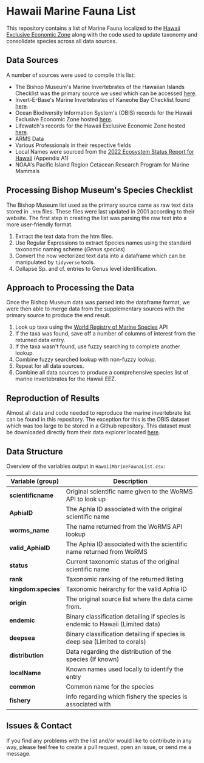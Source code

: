 # Hawaii Marine Fauna List
This repository contains a list of Marine Fauna localized to the [Hawaii Exclusive Economic Zone](https://www.marineregions.org/gazetteer.php?p=details&id=8453) along with the code used to update taxonomy and consolidate species across all data sources.

## Data Sources
A number of sources were used to compile this list:
- The Bishop Museum's Marine Invertebrates of the Hawaiian Islands Checklist was the primary source we used which can be accessed [here](http://www2.bishopmuseum.org/HBS/invert/taxa_summary.htm).
- Invert-E-Base's Marine Invertebrates of Kaneohe Bay Checklist found [here](https://invertebase.org/portal/checklists/checklist.php?clid=14&dynclid=0&pid=6).
- Ocean Biodiversity Information System's (OBIS) records for the Hawaii Exclusive Economic Zone hosted [here](https://mapper.obis.org/?areaid=268#).
- Lifewatch's records for the Hawaii Exclusive Economic Zone hosted [here](https://rshiny.vsc.lifewatch.be/standardized_distributions/#tab-7315-2).
- ARMS Data
- Various Professionals in their respective fields
- Local Names were sourced from the [2022 Ecosystem Status Report for Hawaii](https://repository.library.noaa.gov/view/noaa/49331) (Appendix A1)
- NOAA's Pacific Island Region Cetacean Research Program for Marine Mammals

## Processing Bishop Museum's Species Checklist
The Bishop Museum list used as the primary source came as raw text data stored in `.htm` files. These files were last updated in 2001 according to their website. The first step in creating the list was parsing the raw text into a more user-friendly format. 
1. Extract the text data from the htm files.
2. Use Regular Expressions to extract Species names using the standard taxonomic naming scheme (*Genus species*)
3. Convert the now vectorized text data into a dataframe which can be manipulated by `tidyverse` tools.
4. Collapse Sp. and cf. entries to Genus level identification.

## Approach to Processing the Data
Once the Bishop Museum data was parsed into the dataframe format, we were then able to merge data from the supplementary sources with the primary source to produce the end result.

1. Look up taxa using the [World Registry of Marine Species](https://www.marinespecies.org/) API
2. If the taxa was found, save off a number of columns of interest from the returned data entry.
3. If the taxa wasn't found, use fuzzy searching to complete another lookup.
4. Combine fuzzy searched lookup with non-fuzzy lookup.
5. Repeat for all data sources.
6. Combine all data sources to produce a comprehensive species list of marine invertebrates for the Hawaii EEZ.

## Reproduction of Results
Almost all data and code needed to reproduce the marine invertebrate list can be found in this repository. The exception for this is the OBIS dataset which was too large to be stored in a Github repository. This dataset must be downloaded directly from their data explorer located [here](https://mapper.obis.org/?areaid=268#).

## Data Structure
Overview of the variables output in `HawaiiMarineFaunaList.csv`:

|Variable (group) |Description|
|---------|----------|
|**scientificname**|Original scientific name given to the WoRMS API to look up|
|**AphiaID**|The Aphia ID associated with the original scientific name|
|**worms_name**|The name returned from the WoRMS API lookup|
|**valid_AphiaID**|The Aphia ID associated with the scientific name returned from WoRMS|
|**status**|Current taxonomic status of the original scientific name|
|**rank**|Taxonomic ranking of the returned listing|
|**kingdom:species**|Taxonomic heirarchy for the valid Aphia ID|
|**origin**|The original source list where the data came from.|
|**endemic**|Binary classification detailing if species is endemic to Hawaii (Limited data)|
|**deepsea**|Binary classification detailing if species is deep sea (Limited to corals)|
|**distribution**|Data regarding the distribution of the species (If known)|
|**localName**|Known names used locally to identify the entry|
|**common**|Common name for the species|
|**fishery**|Info regarding which fishery the species is associated with|


## Issues & Contact
If you find any problems with the list and/or would like to contribute in any way, please feel free to create a pull request, open an issue, or send me a message.

